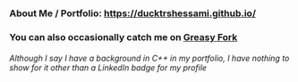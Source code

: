 ### About Me / Portfolio: https://ducktrshessami.github.io/

### You can also occasionally catch me on [Greasy Fork](https://greasyfork.org/users/3488-ducktrshessami)

###### Although I say I have a background in C++ in my portfolio, I have nothing to show for it other than a LinkedIn badge for my profile
